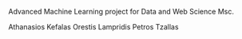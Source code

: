 Advanced Machine Learning project for Data and Web Science Msc.

Athanasios Kefalas
Orestis Lampridis
Petros Tzallas
